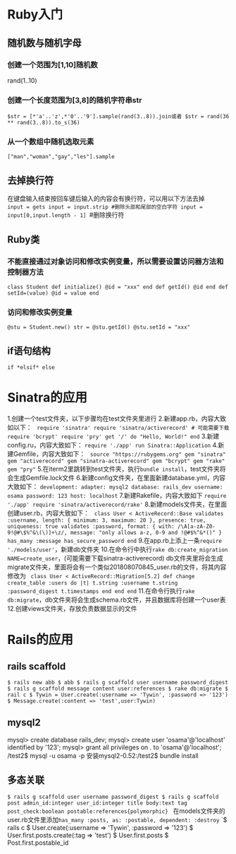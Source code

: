 # Ruby入门
## 随机数与随机字母
### 创建一个范围为[1,10]随机数<br>
rand(1..10)<br>
### 创建一个长度范围为[3,8]的随机字符串str
`$str = [*'a'..'z',*'0'..'9'].sample(rand(3..8)).join或者
$str = rand(36 ** rand(3..8)).to_s(36)`<br>
### 从一个数组中随机选取元素
`["man","woman","gay","les"].sample`<br>
## 去掉换行符
在键盘输入结束按回车键后输入的内容会有换行符，可以用以下方法去掉<br>
`input = gets
input = input.strip #删除头部和尾部的空白字符
input = input[0,input.length - 1] `#删除换行符<br>
## Ruby类
### 不能直接通过对象访问和修改实例变量，所以需要设置访问器方法和控制器方法
`class Student
    def initialize()
        @id = "xxx"
    end
    def getId()
        @id
    end
    def setId=(value)
        @id = value
    end`
### 访问和修改实例变量
`@stu = Student.new()
str = @stu.getId()
@stu.setId = "xxx"
` 
## if语句结构
`if
*elsif*
else`
# Sinatra的应用
1.创建一个test文件夹，以下步骤均在test文件夹里进行
2.新建app.rb，内容大致如以下：
`
require 'sinatra'
require 'sinatra/activerecord' # 可能需要下载
require 'bcrypt'
require 'pry'
get '/' do
    "Hello, World!"
end`
3.新建config.ru，内容大致如下：
`require './app'
run Sinatra::Application`
4.新建Gemfile，内容大致如下：
`
source "https://rubygems.org"
gem "sinatra"
gem "activerecord"
gem "sinatra-activerecord"
gem "bcrypt"
gem "rake"
gem "pry"`
5.在iterm2里跳转到test文件夹，执行`bundle install`，test文件夹将会生成Gemfile.lock文件
6.新建config文件夹，在里面新建database.yml，内容大致如下：
`development:
  adapter: mysql2
  database: rails_dev
  username: osama
  password: 123
  host: localhost`
7.新建Rakefile，内容大致如下
`require './app'
require 'sinatra/activerecord/rake'` 
8.新建models文件夹，在里面创建user.rb，内容大致如下：
`
class User < ActiveRecord::Base
  validates :username, length: {
    minimum: 3,
    maximum: 20
  }, presence: true,
  uniqueness: true
  validates :password, format: {
  with: /\A[a-zA-Z0-9!@#\$%^&\(\)]+\z/,
  message: "only allows a-z, 0-9 and !@#$%^&*()"
}
  has_many :message
  has_secure_password
end`
9.在app.rb上添上一条`require './models/user'`，新建db文件夹
10.在命令行中执行`rake db:create_migration NAME=create_user`，(可能需要下载sinatra-activerecord)
db文件夹里将会生成migrate文件夹，里面将会有一个类似201808070845_user.rb的文件，将其内容修改为
`
class User < ActiveRecord::Migration[5.2]
  def change
    create_table :users do |t|
      t.string :username
      t.string :password_digest
      t.timestamps
    end
  end
end`
11.在命令行执行`rake db:migrate`，db文件夹将会生成schema.rb文件，并且数据库将创建一个user表
12.创建views文件夹，存放负责数据显示的文件
# Rails的应用
## rails scaffold 
 `$ rails new abb
  $ abb
  $ rails g scaffold user username password_digest
  $ rails g scaffold message content user:references
  $ rake db:migrate
  $ rail c
  $ Tywin = User.create(:username => 'Tywin', :password => '123')
  $ Message.create(:content => 'test',user:Tywin)
  `
## mysql2
mysql> create database rails_dev;
mysql> create user 'osama'@'localhost' identified by '123';
mysql> grant all privileges on *.* to 'osama'@'localhost';
/test2$ mysql -u osama -p
安装mysql2-0.52:/test2$ bundle install
## 多态关联
`$ rails g scaffold user username password_digest
 $ rails g scaffold post admin_id:integer user_id:integer title body:text tag post_check:boolean postable:references{polymorphic}
 `
 在models文件夹的user.rb文件里添加`has_many :posts, as: :postable, dependent: :destroy`
 `$ rails c
  $ User.create(:username => 'Tywin', :password => '123')
  $ User.first.posts.create(:tag => 'test')
  $ User.first.posts
  $ Post.first.postable_id

